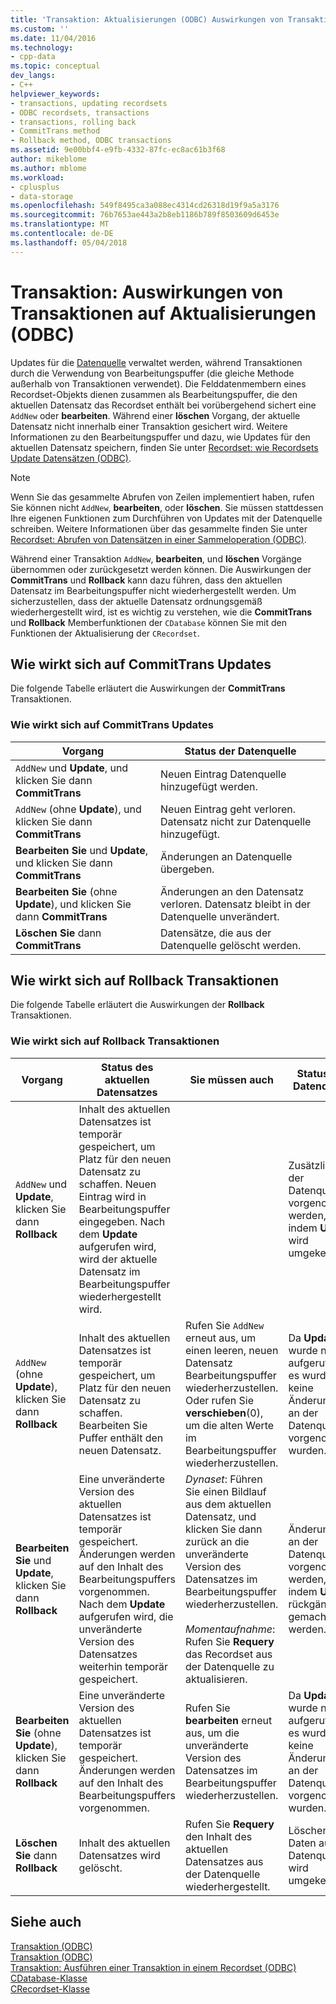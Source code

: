 ```yaml
---
title: 'Transaktion: Aktualisierungen (ODBC) Auswirkungen von Transaktionen | Microsoft Docs'
ms.custom: ''
ms.date: 11/04/2016
ms.technology:
- cpp-data
ms.topic: conceptual
dev_langs:
- C++
helpviewer_keywords:
- transactions, updating recordsets
- ODBC recordsets, transactions
- transactions, rolling back
- CommitTrans method
- Rollback method, ODBC transactions
ms.assetid: 9e00bbf4-e9fb-4332-87fc-ec8ac61b3f68
author: mikeblome
ms.author: mblome
ms.workload:
- cplusplus
- data-storage
ms.openlocfilehash: 549f8495ca3a088ec4314cd26318d19f9a5a3176
ms.sourcegitcommit: 76b7653ae443a2b8eb1186b789f8503609d6453e
ms.translationtype: MT
ms.contentlocale: de-DE
ms.lasthandoff: 05/04/2018
---
```

# <a name="transaction-how-transactions-affect-updates-odbc"></a>Transaktion: Auswirkungen von Transaktionen auf Aktualisierungen (ODBC)
Updates für die [Datenquelle](../../data/odbc/data-source-odbc.md) verwaltet werden, während Transaktionen durch die Verwendung von Bearbeitungspuffer (die gleiche Methode außerhalb von Transaktionen verwendet). Die Felddatenmembern eines Recordset-Objekts dienen zusammen als Bearbeitungspuffer, die den aktuellen Datensatz das Recordset enthält bei vorübergehend sichert eine `AddNew` oder **bearbeiten**. Während einer **löschen** Vorgang, der aktuelle Datensatz nicht innerhalb einer Transaktion gesichert wird. Weitere Informationen zu den Bearbeitungspuffer und dazu, wie Updates für den aktuellen Datensatz speichern, finden Sie unter [Recordset: wie Recordsets Update Datensätzen (ODBC)](../../data/odbc/recordset-how-recordsets-update-records-odbc.md).  
  
> [!NOTE]
>  Wenn Sie das gesammelte Abrufen von Zeilen implementiert haben, rufen Sie können nicht `AddNew`, **bearbeiten**, oder **löschen**. Sie müssen stattdessen Ihre eigenen Funktionen zum Durchführen von Updates mit der Datenquelle schreiben. Weitere Informationen über das gesammelte finden Sie unter [Recordset: Abrufen von Datensätzen in einer Sammeloperation (ODBC)](../../data/odbc/recordset-fetching-records-in-bulk-odbc.md).  
  
 Während einer Transaktion `AddNew`, **bearbeiten**, und **löschen** Vorgänge übernommen oder zurückgesetzt werden können. Die Auswirkungen der **CommitTrans** und **Rollback** kann dazu führen, dass den aktuellen Datensatz im Bearbeitungspuffer nicht wiederhergestellt werden. Um sicherzustellen, dass der aktuelle Datensatz ordnungsgemäß wiederhergestellt wird, ist es wichtig zu verstehen, wie die **CommitTrans** und **Rollback** Memberfunktionen der `CDatabase` können Sie mit den Funktionen der Aktualisierung der `CRecordset`.  
  
##  <a name="_core_how_committrans_affects_updates"></a> Wie wirkt sich auf CommitTrans Updates  
 Die folgende Tabelle erläutert die Auswirkungen der **CommitTrans** Transaktionen.  
  
### <a name="how-committrans-affects-updates"></a>Wie wirkt sich auf CommitTrans Updates  
  
|Vorgang|Status der Datenquelle|  
|---------------|---------------------------|  
|`AddNew` und **Update**, und klicken Sie dann **CommitTrans**|Neuen Eintrag Datenquelle hinzugefügt werden.|  
|`AddNew` (ohne **Update**), und klicken Sie dann **CommitTrans**|Neuen Eintrag geht verloren. Datensatz nicht zur Datenquelle hinzugefügt.|  
|**Bearbeiten Sie** und **Update**, und klicken Sie dann **CommitTrans**|Änderungen an Datenquelle übergeben.|  
|**Bearbeiten Sie** (ohne **Update**), und klicken Sie dann **CommitTrans**|Änderungen an den Datensatz verloren. Datensatz bleibt in der Datenquelle unverändert.|  
|**Löschen Sie** dann **CommitTrans**|Datensätze, die aus der Datenquelle gelöscht werden.|  
  
##  <a name="_core_how_rollback_affects_updates"></a> Wie wirkt sich auf Rollback Transaktionen  
 Die folgende Tabelle erläutert die Auswirkungen der **Rollback** Transaktionen.  
  
### <a name="how-rollback-affects-transactions"></a>Wie wirkt sich auf Rollback Transaktionen  
  
|Vorgang|Status des aktuellen Datensatzes|Sie müssen auch|Status der Datenquelle|  
|---------------|------------------------------|-------------------|---------------------------|  
|`AddNew` und **Update**, klicken Sie dann **Rollback**|Inhalt des aktuellen Datensatzes ist temporär gespeichert, um Platz für den neuen Datensatz zu schaffen. Neuen Eintrag wird in Bearbeitungspuffer eingegeben. Nach dem **Update** aufgerufen wird, wird der aktuelle Datensatz im Bearbeitungspuffer wiederhergestellt wird.||Zusätzlich zu der Datenquelle vorgenommen werden, indem **Update** wird umgekehrt.|  
|`AddNew` (ohne **Update**), klicken Sie dann **Rollback**|Inhalt des aktuellen Datensatzes ist temporär gespeichert, um Platz für den neuen Datensatz zu schaffen. Bearbeiten Sie Puffer enthält den neuen Datensatz.|Rufen Sie `AddNew` erneut aus, um einen leeren, neuen Datensatz Bearbeitungspuffer wiederherzustellen. Oder rufen Sie **verschieben**(0), um die alten Werte im Bearbeitungspuffer wiederherzustellen.|Da **Update** wurde nicht aufgerufen, es wurden keine Änderungen an der Datenquelle vorgenommen wurden.|  
|**Bearbeiten Sie** und **Update**, klicken Sie dann **Rollback**|Eine unveränderte Version des aktuellen Datensatzes ist temporär gespeichert. Änderungen werden auf den Inhalt des Bearbeitungspuffers vorgenommen. Nach dem **Update** aufgerufen wird, die unveränderte Version des Datensatzes weiterhin temporär gespeichert.|*Dynaset*: Führen Sie einen Bildlauf aus dem aktuellen Datensatz, und klicken Sie dann zurück an die unveränderte Version des Datensatzes im Bearbeitungspuffer wiederherzustellen.<br /><br /> *Momentaufnahme*: Rufen Sie **Requery** das Recordset aus der Datenquelle zu aktualisieren.|Änderungen an der Datenquelle vorgenommen werden, indem **Update** rückgängig gemacht werden.|  
|**Bearbeiten Sie** (ohne **Update**), klicken Sie dann **Rollback**|Eine unveränderte Version des aktuellen Datensatzes ist temporär gespeichert. Änderungen werden auf den Inhalt des Bearbeitungspuffers vorgenommen.|Rufen Sie **bearbeiten** erneut aus, um die unveränderte Version des Datensatzes im Bearbeitungspuffer wiederherzustellen.|Da **Update** wurde nicht aufgerufen, es wurden keine Änderungen an der Datenquelle vorgenommen wurden.|  
|**Löschen Sie** dann **Rollback**|Inhalt des aktuellen Datensatzes wird gelöscht.|Rufen Sie **Requery** den Inhalt des aktuellen Datensatzes aus der Datenquelle wiederhergestellt.|Löschen von Daten aus der Datenquelle wird umgekehrt.|  
  
## <a name="see-also"></a>Siehe auch  
 [Transaktion (ODBC)](../../data/odbc/transaction-odbc.md)   
 [Transaktion (ODBC)](../../data/odbc/transaction-odbc.md)   
 [Transaktion: Ausführen einer Transaktion in einem Recordset (ODBC)](../../data/odbc/transaction-performing-a-transaction-in-a-recordset-odbc.md)   
 [CDatabase-Klasse](../../mfc/reference/cdatabase-class.md)   
 [CRecordset-Klasse](../../mfc/reference/crecordset-class.md)
